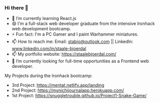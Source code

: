 ### Hi there 👋
- 🌱 I’m currently learning React.js
- 😄 I'm a full-stack web developer graduate from the intensive Ironhack web development bootcamp.
- ⚡ Fun fact: I'm a PC Gamer and I paint Warhammer miniatures.
- 📫 How to reach me: Email: stabjo@outlook.com || LinkedIn: www.linkedin.com/in/staale-bjoerdal
- 📫 My portfolio website: https://staalebjoerdal.com/
- 🌱 I’m currently looking for full-time opportunities as a Frontend web developer.

My Projects during the Ironhack bootcamp:
- 3rd Project: https://mentat.netlify.app/landing
- 2nd Project: https://mynichijournalapp.herokuapp.com/
- 1st Project: https://snuggletrouble.github.io/Project1-Snake-Game/

<!--
**SnuggleTrouble/SnuggleTrouble** is a ✨ _special_ ✨ repository because its `README.md` (this file) appears on your GitHub profile.

Here are some ideas to get you started:

- 🔭 I’m currently working on ...
- 🌱 I’m currently learning ...
- 👯 I’m looking to collaborate on ...
- 🤔 I’m looking for help with ...
- 💬 Ask me about ...
- 📫 How to reach me: ...
- 😄 Pronouns: ...
- ⚡ Fun fact: ...
-->
